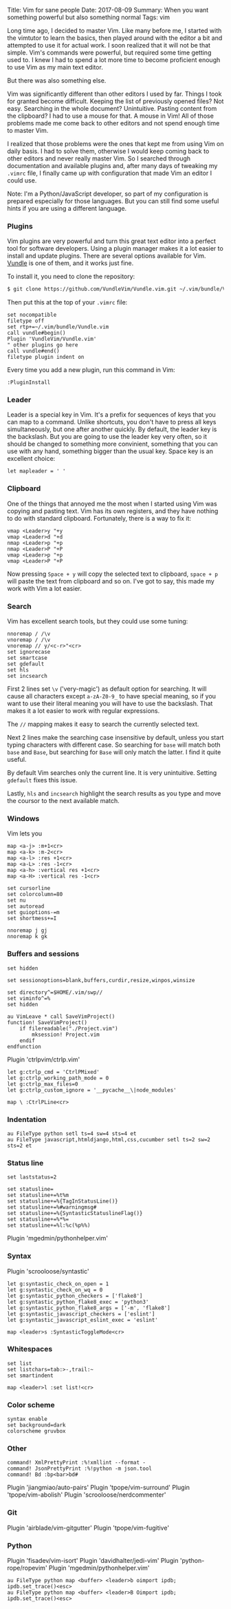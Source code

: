 Title: Vim for sane people
Date: 2017-08-09
Summary: When you want something powerful but also something normal
Tags: vim

Long time ago, I decided to master Vim. Like many before me, I started with the vimtutor to learn the basics, then played around with the editor a bit and attempted to use it for actual work. I soon realized that it will not be that simple. Vim's commands were powerful, but required some time getting used to. I knew I had to spend a lot more time to become proficient enough to use Vim as my main text editor.

But there was also something else.

Vim was significantly different than other editors I used by far. Things I took for granted become difficult. Keeping the list of previously opened files? Not easy. Searching in the whole document? Unintuitive. Pasting content from the clipboard? I had to use a mouse for that. A mouse in Vim! All of those problems made me come back to other editors and not spend enough time to master Vim.

I realized that those problems were the ones that kept me from using Vim on daily basis. I had to solve them, otherwise I would keep coming back to other editors and never really master Vim. So I searched through documentation and available plugins and, after many days of tweaking my `.vimrc` file, I finally came up with configuration that made Vim an editor I could use.

Note: I'm a Python/JavaScript developer, so part of my configuration is prepared especially for those languages. But you can still find some useful hints if you are using a different language.

### Plugins

Vim plugins are very powerful and turn this great text editor into a perfect tool for software developers. Using a plugin manager makes it a lot easier to install and update plugins. There are several options available for Vim. [Vundle](https://github.com/VundleVim/Vundle.vim) is one of them, and it works just fine.

To install it, you need to clone the repository:

```bash
$ git clone https://github.com/VundleVim/Vundle.vim.git ~/.vim/bundle/Vundle.vim
```

Then put this at the top of your `.vimrc` file:

```vim
set nocompatible
filetype off
set rtp+=~/.vim/bundle/Vundle.vim
call vundle#begin()
Plugin 'VundleVim/Vundle.vim'
" other plugins go here
call vundle#end()
filetype plugin indent on
```

Every time you add a new plugin, run this command in Vim:

```vim
:PluginInstall
```

### Leader

Leader is a special key in Vim. It's a prefix for sequences of keys that you can map to a command. Unlike shortcuts, you don't have to press all keys simultaneously, but one after another quickly. By default, the leader key is the backslash. But you are going to use the leader key very often, so it should be changed to something more convinient, something that you can use with any hand, something bigger than the usual key. Space key is an excellent choice:

```vim
let mapleader = ' '
```

### Clipboard

One of the things that annoyed me the most when I started using Vim was
copying and pasting text. Vim has its own registers, and they have nothing
to do with standard clipboard. Fortunately, there is a way to fix it:

```vim
vmap <Leader>y "+y
vmap <Leader>d "+d
nmap <Leader>p "+p
nmap <Leader>P "+P
vmap <Leader>p "+p
vmap <Leader>P "+P
```

Now pressing `Space + y` will copy the selected text to clipboard, `space + p` will paste the text from clipboard and so on. I've got to say, this made my work with Vim a lot easier.

### Search

Vim has excellent search tools, but they could use some tuning:

```vim
nnoremap / /\v
vnoremap / /\v
vnoremap // y/<c-r>"<cr>
set ignorecase
set smartcase
set gdefault
set hls
set incsearch
```

First 2 lines set `\v` ('very-magic') as default option for searching. It will cause all characters except `a-zA-Z0-9_` to have special meaning, so if you want to use their literal meaning you will have to use the backslash. That makes it a lot easier to work with regular expressions.

The `//` mapping makes it easy to search the currently selected text.

Next 2 lines make the searching case insensitive by default, unless you start typing characters with different case. So searching for `base` will match both `base` and `Base`, but searching for `Base` will only match the latter. I find it quite useful.

By default Vim searches only the current line. It is very unintuitive. Setting `gdefault` fixes this issue.

Lastly, `hls` and `incsearch` highlight the search results as you type and move the coursor to the next available match.

### Windows

Vim lets you 

```vim
map <a-j> :m+1<cr>
map <a-k> :m-2<cr>
map <a-l> :res +1<cr>
map <a-L> :res -1<cr>
map <a-h> :vertical res +1<cr>
map <a-H> :vertical res -1<cr>

set cursorline
set colorcolumn=80
set nu
set autoread
set guioptions-=m
set shortmess+=I

nnoremap j gj
nnoremap k gk
```

### Buffers and sessions

```vim
set hidden
```

```vim
set sessionoptions=blank,buffers,curdir,resize,winpos,winsize

set directory^=$HOME/.vim/swp//
set viminfo^=%
set hidden

au VimLeave * call SaveVimProject()
function! SaveVimProject()
    if filereadable("./Project.vim")
        mksession! Project.vim
    endif
endfunction
```

Plugin 'ctrlpvim/ctrlp.vim'

```vim
let g:ctrlp_cmd = 'CtrlPMixed'
let g:ctrlp_working_path_mode = 0
let g:ctrlp_max_files=0
let g:ctrlp_custom_ignore = '__pycache__\|node_modules'

map \ :CtrlPLine<cr>
```

### Indentation

```vim
au FileType python setl ts=4 sw=4 sts=4 et
au FileType javascript,htmldjango,html,css,cucumber setl ts=2 sw=2 sts=2 et
```

### Status line

```vim
set laststatus=2

set statusline=
set statusline+=%t%m
set statusline+=%{TagInStatusLine()}
set statusline+=%#warningmsg#
set statusline+=%{SyntasticStatuslineFlag()}
set statusline+=%*%=
set statusline+=%l:%c(%p%%)
```

Plugin 'mgedmin/pythonhelper.vim'

### Syntax

Plugin 'scrooloose/syntastic'

```vim
let g:syntastic_check_on_open = 1
let g:syntastic_check_on_wq = 0
let g:syntastic_python_checkers = ['flake8']
let g:syntastic_python_flake8_exec = 'python3'
let g:syntastic_python_flake8_args = ['-m', 'flake8']
let g:syntastic_javascript_checkers = ['eslint']
let g:syntastic_javascript_eslint_exec = 'eslint'

map <leader>s :SyntasticToggleMode<cr>
```



### Whitespaces

```vim
set list
set listchars=tab:>-,trail:~
set smartindent

map <leader>l :set list!<cr>
```

### Color scheme

```vim
syntax enable
set background=dark
colorscheme gruvbox
```

### Other

```vim
command! XmlPrettyPrint :%!xmllint --format -
command! JsonPrettyPrint :%!python -m json.tool
command! Bd :bp<bar>bd#
```
Plugin 'jiangmiao/auto-pairs'
Plugin 'tpope/vim-surround'
Plugin 'tpope/vim-abolish'
Plugin 'scrooloose/nerdcommenter'

### Git

Plugin 'airblade/vim-gitgutter'
Plugin 'tpope/vim-fugitive'

### Python

Plugin 'fisadev/vim-isort'
Plugin 'davidhalter/jedi-vim'
Plugin 'python-rope/ropevim'
Plugin 'mgedmin/pythonhelper.vim'

```vim
au FileType python map <buffer> <leader>b oimport ipdb; ipdb.set_trace()<esc>
au FileType python map <buffer> <leader>B Oimport ipdb; ipdb.set_trace()<esc>
```
